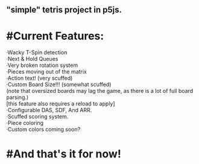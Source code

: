 <h2>"simple" tetris project in p5js. </h2>

<h1> #Current Features: </h1>
 ·Wacky T-Spin detection <br>
 ·Next & Hold Queues <br>
 ·Very broken rotation system <br>
 ·Pieces moving out of the matrix <br>
 ·Action text! (very scuffed) <br>
 ·Custom Board Size!!! (somewhat scuffed) <br>
  (note that oversized boards may lag the game, as there is a lot of full board parsing.) <br>
  [this feature also requires a reload to apply] <br>
 ·Configurable DAS, SDF, And ARR. <br>
 ·Scuffed scoring system. <br>
 ·Piece coloring <br>
 ·Custom colors coming soon? <br>
<h1> #And that's it for now! </h1>
